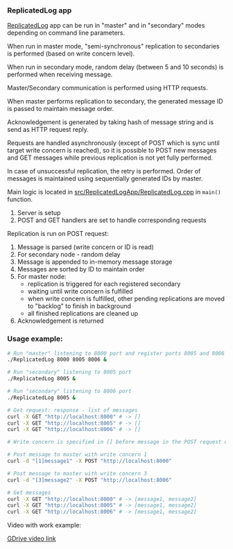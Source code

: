 ### ReplicatedLog app
[ReplicatedLog](src/ReplicatedLogApp/ReplicatedLog.cpp) app can be run in "master" and in "secondary" modes depending on command line parameters.

When run in master mode, "semi-synchronous" replication to secondaries is performed (based on write concern level).

When run in secondary mode, random delay (between 5 and 10 seconds) is performed when receiving message.

Master/Secondary communication is performed using HTTP requests.

When master performs replication to secondary, the generated message ID is passed to maintain message order. 

Acknowledgement is generated by taking hash of message string and is send as HTTP request reply.

Requests are handled asynchronously (except of POST which is sync until target write concern is reached),
so it is possible to POST new messages and GET messages while previous replication is not yet fully performed.

In case of unsuccessful replication, the retry is performed.
Order of messages is maintained using sequentially generated IDs by master.

Main logic is located in [src/ReplicatedLogApp/ReplicatedLog.cpp](src/ReplicatedLogApp/ReplicatedLog.cpp) in `main()` function.

1. Server is setup
2. POST and GET handlers are set to handle corresponding requests

Replication is run on POST request:
1. Message is parsed (write concern or ID is read)
2. For secondary node - random delay
3. Message is appended to in-memory message storage
4. Messages are sorted by ID to maintain order
5. For master node:
    - replication is triggered for each registered secondary
    - waiting until write concern is fulfilled
    - when write concern is fulfilled, other pending replications are moved to "backlog" to finish in background
    - all finished replications are cleaned up
6. Acknowledgement is returned
    
### Usage example:

```sh
# Run "master" listening to 8000 port and register ports 8005 and 8006 for secondaries
./ReplicatedLog 8000 8005 8006 &

# Run "secondary" listening to 8005 port
./ReplicatedLog 8005 &

# Run "secondary" listening to 8006 port
./ReplicatedLog 8005 &

# Get request: response - list of messages
curl -X GET "http://localhost:8000" # -> []
curl -X GET "http://localhost:8005" # -> []
curl -X GET "http://localhost:8006" # -> []

# Write concern is specified in [] before message in the POST request data 

# Post message to master with write concern 1
curl -d "[1]message1" -X POST "http://localhost:8000"

# Post message to master with write concern 3
curl -d "[3]message2" -X POST "http://localhost:8006"

# Get messages
curl -X GET "http://localhost:8000" # -> [message1, message2]
curl -X GET "http://localhost:8005" # -> [message1, message2]
curl -X GET "http://localhost:8006" # -> [message1, message2]
```

Video with work example:

[GDrive video link](https://drive.google.com/file/d/1bBdm6pAZAfLWQ_Mm734Nul_497PyMB0d/view?usp=share_link)
